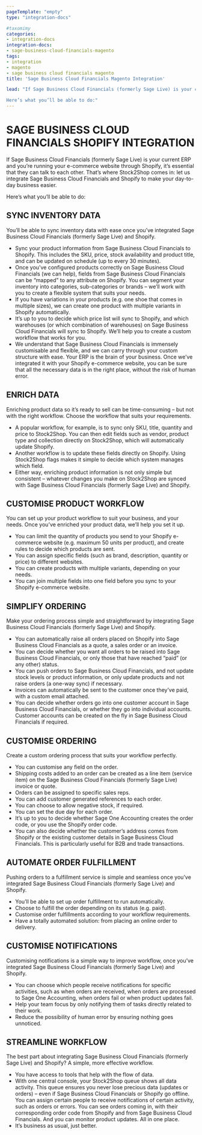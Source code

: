 ```yaml
---
pageTemplate: "empty"
type: "integration-docs"

#taxomimy
categories:
- integration-docs
integration-docs:
- sage-business-cloud-financials-magento
tags:
- integration
- magento
- sage business cloud financials magento
title: 'Sage Business Cloud Financials Magento Integration'

lead: "If Sage Business Cloud Financials (formerly Sage Live) is your current ERP and you’re running your e-commerce website through Shopify, it’s essential that they can talk to each other. That’s where Stock2Shop comes in: let us integrate Sage Business Cloud Financials and Shopify to make your day-to-day business easier.

Here’s what you’ll be able to do:"
---
```


# SAGE BUSINESS CLOUD FINANCIALS SHOPIFY INTEGRATION
If Sage Business Cloud Financials (formerly Sage Live) is your current ERP and you’re running your e-commerce website through Shopify, it’s essential that they can talk to each other. That’s where Stock2Shop comes in: let us integrate Sage Business Cloud Financials and Shopify to make your day-to-day business easier.

Here’s what you’ll be able to do:

## SYNC INVENTORY DATA
You’ll be able to sync inventory data with ease once you’ve integrated Sage Business Cloud Financials (formerly Sage Live) and Shopify.

- Sync your product information from Sage Business Cloud Financials to Shopify. This includes the SKU, price, stock availability and product title, and can be updated on schedule (up to every 30 minutes).
- Once you’ve configured products correctly on Sage Business Cloud Financials (we can help), fields from Sage Business Cloud Financials can be “mapped” to any attribute on Shopify. You can segment your inventory into categories, sub-categories or brands – we’ll work with you to create a flexible system that suits your needs.
- If you have variations in your products (e.g. one shoe that comes in multiple sizes), we can create one product with multiple variants in Shopify automatically.
- It’s up to you to decide which price list will sync to Shopify, and which warehouses (or which combination of warehouses) on Sage Business Cloud Financials will sync to Shopify. We’ll help you to create a custom workflow that works for you.
- We understand that Sage Business Cloud Financials is immensely customisable and flexible, and we can carry through your custom structure with ease. Your ERP is the brain of your business. Once we’ve integrated it with your Shopify e-commerce website, you can be sure that all the necessary data is in the right place, without the risk of human error.
## ENRICH DATA
Enriching product data so it’s ready to sell can be time-consuming – but not with the right workflow. Choose the workflow that suits your requirements.

- A popular workflow, for example, is to sync only SKU, title, quantity and price to Stock2Shop. You can then edit fields such as vendor, product type and collection directly on Stock2Shop, which will automatically update Shopify.
- Another workflow is to update these fields directly on Shopify. Using Stock2Shop flags makes it simple to decide which system manages which field.
- Either way, enriching product information is not only simple but consistent – whatever changes you make on Stock2Shop are synced with Sage Business Cloud Financials (formerly Sage Live) and Shopify.
## CUSTOMISE PRODUCT WORKFLOW
You can set up your product workflow to suit your business, and your needs. Once you’ve enriched your product data, we’ll help you set it up.

- You can limit the quantity of products you send to your Shopify e-commerce website (e.g. maximum 50 units per product), and create rules to decide which products are sent.
- You can assign specific fields (such as brand, description, quantity or price) to different websites.
- You can create products with multiple variants, depending on your needs.
- You can join multiple fields into one field before you sync to your Shopify e-commerce website.
## SIMPLIFY ORDERING
Make your ordering process simple and straightforward by integrating Sage Business Cloud Financials (formerly Sage Live) and Shopify.

- You can automatically raise all orders placed on Shopify into Sage Business Cloud Financials as a quote, a sales order or an invoice.
- You can decide whether you want all orders to be raised into Sage Business Cloud Financials, or only those that have reached “paid” (or any other) status.
- You can push orders to Sage Business Cloud Financials, and not update stock levels or product information, or only update products and not raise orders (a one-way sync) if necessary.
- Invoices can automatically be sent to the customer once they’ve paid, with a custom email attached.
- You can decide whether orders go into one customer account in Sage Business Cloud Financials, or whether they go into individual accounts. Customer accounts can be created on the fly in Sage Business Cloud Financials if required.
## CUSTOMISE ORDERING
Create a custom ordering process that suits your workflow perfectly.

- You can customise any field on the order.
- Shipping costs added to an order can be created as a line item (service item) on the Sage Business Cloud Financials (formerly Sage Live) invoice or quote.
- Orders can be assigned to specific sales reps.
- You can add customer generated references to each order.
- You can choose to allow negative stock, if required.
- You can set the due day for each order.
- It’s up to you to decide whether Sage One Accounting creates the order code, or you use the Shopify order code.
- You can also decide whether the customer’s address comes from Shopify or the existing customer details in Sage Business Cloud Financials. This is particularly useful for B2B and trade transactions.
## AUTOMATE ORDER FULFILLMENT
Pushing orders to a fulfillment service is simple and seamless once you’ve integrated Sage Business Cloud Financials (formerly Sage Live) and Shopify.

- You’ll be able to set up order fulfillment to run automatically.
- Choose to fulfill the order depending on its status (e.g. paid).
- Customise order fulfillments according to your workflow requirements.
- Have a totally automated solution: from placing an online order to delivery.
## CUSTOMISE NOTIFICATIONS
Customising notifications is a simple way to improve workflow, once you’ve integrated Sage Business Cloud Financials (formerly Sage Live) and Shopify.

- You can choose which people receive notifications for specific activities, such as when orders are received, when orders are processed to Sage One Accounting, when orders fail or when product updates fail.
- Help your team focus by only notifying them of tasks directly related to their work.
- Reduce the possibility of human error by ensuring nothing goes unnoticed.
## STREAMLINE WORKFLOW
The best part about integrating Sage Business Cloud Financials (formerly Sage Live) and Shopify? A simple, more effective workflow.

- You have access to tools that help with the flow of data.
- With one central console, your Stock2Shop queue shows all data activity. This queue ensures you never lose precious data (updates or orders) – even if Sage Business Cloud Financials or Shopify go offline. You can assign certain people to receive notifications of certain activity, such as orders or errors. You can see orders coming in, with their corresponding order code from Shopify and from Sage Business Cloud Financials. And you can monitor product updates. All in one place.
- It’s business as usual, just better.